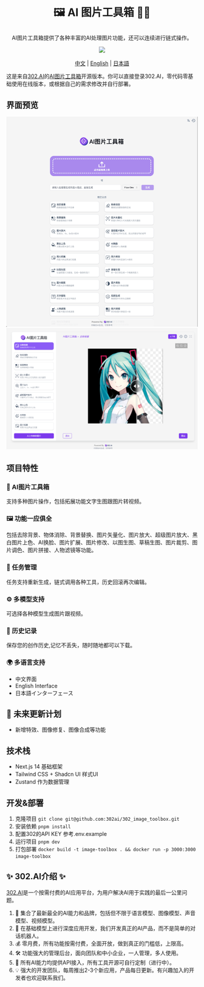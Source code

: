 # <p align="center">🖼️ AI 图片工具箱 🚀✨</p>

<p align="center">AI图片工具箱提供了各种丰富的AI处理图片功能，还可以连续进行链式操作。</p>

<p align="center"><a href="https://302.ai/tools/word/" target="blank"><img src="https://file.302ai.cn/gpt/imgs/badge/21212.png" /></a></p >

<p align="center"><a href="README zh.md">中文</a> | <a href="README.md">English</a> | <a href="README_ja.md">日本語</a></p>


这是来自[302.AI](https://302.ai)的[AI图片工具箱](https://302.ai/tools/pictool/)开源版本。你可以直接登录302.AI，零代码零基础使用在线版本，或根据自己的需求修改并自行部署。

## 界面预览
![pic-tool](docs/zh/pic-tool.png)
![pic-tool](docs/zh/图片工具箱1.png)

## 项目特性
### 🎥 AI图片工具箱
  支持多种图片操作，包括拓展功能文字生图跟图片转视频。
### 🖼️ 功能一应俱全
  包括去除背景、物体消除、背景替换、图片矢量化、图片放大、超级图片放大、黑白图片上色、AI换脸、图片扩展、图片修改、以图生图、草稿生图、图片裁剪、图片调色、图片拼接、人物滤镜等功能。
### 🔄 任务管理
  任务支持重新生成，链式调用各种工具，历史回滚再次编辑。
### ⚙️ 多模型支持
  可选择各种模型生成图片跟视频。
### 📜 历史记录
  保存您的创作历史,记忆不丢失，随时随地都可以下载。
### 🌍 多语言支持
  - 中文界面
  - English Interface
  - 日本語インターフェース

## 🚩 未来更新计划
- 新增特效、图像修复、图像合成等功能

## 技术栈

- Next.js 14 基础框架
- Tailwind CSS + Shadcn UI 样式UI
- Zustand 作为数据管理

## 开发&部署

1. 克隆项目 `git clone git@github.com:302ai/302_image_toolbox.git`
2. 安装依赖 `pnpm install`
3. 配置302的API KEY 参考.env.example
4. 运行项目 `pnpm dev`
5. 打包部署 `docker build -t image-toolbox . && docker run -p 3000:3000 image-toolbox`


## ✨ 302.AI介绍 ✨

[302.AI](https://302.ai)是一个按需付费的AI应用平台，为用户解决AI用于实践的最后一公里问题。

1. 🧠 集合了最新最全的AI能力和品牌，包括但不限于语言模型、图像模型、声音模型、视频模型。
2. 🚀 在基础模型上进行深度应用开发，我们开发真正的AI产品，而不是简单的对话机器人。
3. 💰 零月费，所有功能按需付费，全面开放，做到真正的门槛低，上限高。
4. 🛠 功能强大的管理后台，面向团队和中小企业，一人管理，多人使用。
5. 🔗 所有AI能力均提供API接入，所有工具开源可自行定制（进行中）。
6. 💡 强大的开发团队，每周推出2-3个新应用，产品每日更新。有兴趣加入的开发者也欢迎联系我们。
